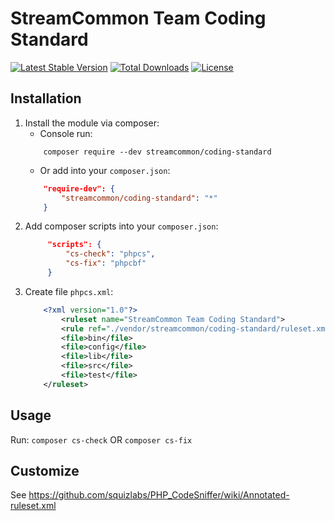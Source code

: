 # StreamCommon Team Coding Standard
[![Latest Stable Version](https://poser.pugx.org/streamcommon/coding-standard/v/stable)](https://packagist.org/packages/streamcommon/coding-standard)
[![Total Downloads](https://poser.pugx.org/streamcommon/coding-standard/downloads)](https://packagist.org/packages/streamcommon/coding-standard)
[![License](https://poser.pugx.org/streamcommon/coding-standard/license)](./LICENSE)

## Installation
1. Install the module via composer:
    * Console run:
    ```console
        composer require --dev streamcommon/coding-standard
    ```
    * Or add into your `composer.json`:
    ```json
        "require-dev": {
            "streamcommon/coding-standard": "*"
        }
    ```
2. Add composer scripts into your `composer.json`:
   ```json
        "scripts": {
            "cs-check": "phpcs",
            "cs-fix": "phpcbf"
        }
    ```
3. Create file `phpcs.xml`:
    ```xml
        <?xml version="1.0"?>
            <ruleset name="StreamCommon Team Coding Standard">
            <rule ref="./vendor/streamcommon/coding-standard/ruleset.xml"/>
            <file>bin</file>
            <file>config</file>
            <file>lib</file>
            <file>src</file>
            <file>test</file>
        </ruleset>
    ```
## Usage
Run: `composer cs-check` OR `composer cs-fix`

## Customize
See https://github.com/squizlabs/PHP_CodeSniffer/wiki/Annotated-ruleset.xml
